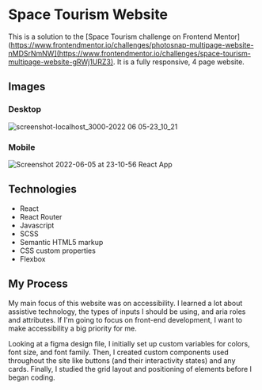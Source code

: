 # Space Tourism Website

This is a solution to the [Space Tourism challenge on Frontend Mentor](https://www.frontendmentor.io/challenges/photosnap-multipage-website-nMDSrNmNW](https://www.frontendmentor.io/challenges/space-tourism-multipage-website-gRWj1URZ3). It is a fully responsive, 4 page website.

## Images
### Desktop
![screenshot-localhost_3000-2022 06 05-23_10_21](https://user-images.githubusercontent.com/72288176/172105423-8187a182-41e8-4dbc-9e9f-c8599795feb4.png)
### Mobile
![Screenshot 2022-06-05 at 23-10-56 React App](https://user-images.githubusercontent.com/72288176/172105455-0372a4ba-0d56-42a2-896f-b4eaa3d19805.png)

## Technologies
* React
* React Router
* Javascript
* SCSS
* Semantic HTML5 markup
* CSS custom properties
* Flexbox



## My Process
My main focus of this website was on accessibility. I learned a lot about assistive technology, the types of inputs I should be using, and aria roles and attributes. If I'm going to focus on front-end development, I want to make accessibility a big priority for me.

Looking at a figma design file, I initially set up custom variables for colors, font size, and font family. Then, I created custom components used throughout the site like buttons (and their interactivity states) and any cards. Finally, I studied the grid layout and positioning of elements before I began coding.

